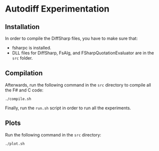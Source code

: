 Autodiff Experimentation
===

Installation
---
In order to compile the DiffSharp files, you have to make sure that:
* fsharpc is installed. 
* DLL files for DiffSharp, FsAlg, and FSharpQuotationEvaluator are in the `src` folder.


Compilation
---
Afterwards, run the following command in the `src` directory to compile all the F# and C code:
```
./compile.sh
```

Finally, run the `run.sh` script in order to run all the experiments.

Plots
---
Run the following command in the `src` directory:

```
./plot.sh
```
